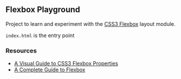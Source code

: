 ## Flexbox Playground

Project to learn and experiment with the [CSS3 Flexbox](http://www.w3.org/TR/css3-flexbox/) layout module.

`index.html` is the entry point

### Resources

* [A Visual Guide to CSS3 Flexbox Properties](https://scotch.io/tutorials/a-visual-guide-to-css3-flexbox-properties)
* [A Complete Guide to Flexbox](https://css-tricks.com/snippets/css/a-guide-to-flexbox/)